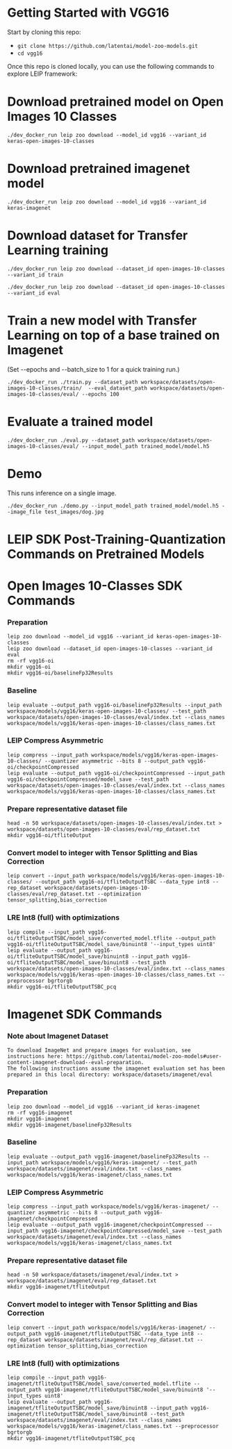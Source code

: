 # Getting Started with VGG16

Start by cloning this repo:
* ```git clone https://github.com/latentai/model-zoo-models.git```
* ```cd vgg16```

Once this repo is cloned locally, you can use the following commands to explore LEIP framework:


# Download pretrained model on Open Images 10 Classes
```
./dev_docker_run leip zoo download --model_id vgg16 --variant_id keras-open-images-10-classes
```
# Download pretrained imagenet model
```
./dev_docker_run leip zoo download --model_id vgg16 --variant_id keras-imagenet
```
# Download dataset for Transfer Learning training
```
./dev_docker_run leip zoo download --dataset_id open-images-10-classes --variant_id train

./dev_docker_run leip zoo download --dataset_id open-images-10-classes --variant_id eval
```
# Train a new model with Transfer Learning on top of a base trained on Imagenet

(Set --epochs and --batch_size to 1 for a quick training run.)
```
./dev_docker_run ./train.py --dataset_path workspace/datasets/open-images-10-classes/train/  --eval_dataset_path workspace/datasets/open-images-10-classes/eval/ --epochs 100
```
# Evaluate a trained model
```
./dev_docker_run ./eval.py --dataset_path workspace/datasets/open-images-10-classes/eval/ --input_model_path trained_model/model.h5
```
# Demo

This runs inference on a single image.
```
./dev_docker_run ./demo.py --input_model_path trained_model/model.h5 --image_file test_images/dog.jpg
```
# LEIP SDK Post-Training-Quantization Commands on Pretrained Models

# Open Images 10-Classes SDK Commands
### Preparation
```
leip zoo download --model_id vgg16 --variant_id keras-open-images-10-classes
leip zoo download --dataset_id open-images-10-classes --variant_id eval
rm -rf vgg16-oi
mkdir vgg16-oi
mkdir vgg16-oi/baselineFp32Results
```
### Baseline
```
leip evaluate --output_path vgg16-oi/baselineFp32Results --input_path workspace/models/vgg16/keras-open-images-10-classes/ --test_path workspace/datasets/open-images-10-classes/eval/index.txt --class_names workspace/models/vgg16/keras-open-images-10-classes/class_names.txt
```
### LEIP Compress Asymmetric
```
leip compress --input_path workspace/models/vgg16/keras-open-images-10-classes/ --quantizer asymmetric --bits 8 --output_path vgg16-oi/checkpointCompressed
leip evaluate --output_path vgg16-oi/checkpointCompressed --input_path vgg16-oi/checkpointCompressed/model_save --test_path workspace/datasets/open-images-10-classes/eval/index.txt --class_names workspace/models/vgg16/keras-open-images-10-classes/class_names.txt
```
### Prepare representative dataset file
```
head -n 50 workspace/datasets/open-images-10-classes/eval/index.txt > workspace/datasets/open-images-10-classes/eval/rep_dataset.txt
mkdir vgg16-oi/tfliteOutput
```
### Convert model to integer with Tensor Splitting and Bias Correction
```
leip convert --input_path workspace/models/vgg16/keras-open-images-10-classes/ --output_path vgg16-oi/tfliteOutputTSBC --data_type int8 --rep_dataset workspace/datasets/open-images-10-classes/eval/rep_dataset.txt --optimization tensor_splitting,bias_correction
```
### LRE Int8 (full) with optimizations
```
leip compile --input_path vgg16-oi/tfliteOutputTSBC/model_save/converted_model.tflite --output_path vgg16-oi/tfliteOutputTSBC/model_save/binuint8 '--input_types uint8'
leip evaluate --output_path vgg16-oi/tfliteOutputTSBC/model_save/binuint8 --input_path vgg16-oi/tfliteOutputTSBC/model_save/binuint8 --test_path workspace/datasets/open-images-10-classes/eval/index.txt --class_names workspace/models/vgg16/keras-open-images-10-classes/class_names.txt --preprocessor bgrtorgb
mkdir vgg16-oi/tfliteOutputTSBC_pcq
```
# Imagenet SDK Commands
### Note about Imagenet Dataset
```
To download ImageNet and prepare images for evaluation, see instructions here: https://github.com/latentai/model-zoo-models#user-content-imagenet-download--eval-preparation.
The following instructions assume the imagenet evaluation set has been prepared in this local directory: workspace/datasets/imagenet/eval
```
### Preparation
```
leip zoo download --model_id vgg16 --variant_id keras-imagenet
rm -rf vgg16-imagenet
mkdir vgg16-imagenet
mkdir vgg16-imagenet/baselineFp32Results
```
### Baseline
```
leip evaluate --output_path vgg16-imagenet/baselineFp32Results --input_path workspace/models/vgg16/keras-imagenet/ --test_path workspace/datasets/imagenet/eval/index.txt --class_names workspace/models/vgg16/keras-imagenet/class_names.txt
```
### LEIP Compress Asymmetric
```
leip compress --input_path workspace/models/vgg16/keras-imagenet/ --quantizer asymmetric --bits 8 --output_path vgg16-imagenet/checkpointCompressed
leip evaluate --output_path vgg16-imagenet/checkpointCompressed --input_path vgg16-imagenet/checkpointCompressed/model_save --test_path workspace/datasets/imagenet/eval/index.txt --class_names workspace/models/vgg16/keras-imagenet/class_names.txt
```
### Prepare representative dataset file
```
head -n 50 workspace/datasets/imagenet/eval/index.txt > workspace/datasets/imagenet/eval/rep_dataset.txt
mkdir vgg16-imagenet/tfliteOutput
```
### Convert model to integer with Tensor Splitting and Bias Correction
```
leip convert --input_path workspace/models/vgg16/keras-imagenet/ --output_path vgg16-imagenet/tfliteOutputTSBC --data_type int8 --rep_dataset workspace/datasets/imagenet/eval/rep_dataset.txt --optimization tensor_splitting,bias_correction
```
### LRE Int8 (full) with optimizations
```
leip compile --input_path vgg16-imagenet/tfliteOutputTSBC/model_save/converted_model.tflite --output_path vgg16-imagenet/tfliteOutputTSBC/model_save/binuint8 '--input_types uint8'
leip evaluate --output_path vgg16-imagenet/tfliteOutputTSBC/model_save/binuint8 --input_path vgg16-imagenet/tfliteOutputTSBC/model_save/binuint8 --test_path workspace/datasets/imagenet/eval/index.txt --class_names workspace/models/vgg16/keras-imagenet/class_names.txt --preprocessor bgrtorgb
mkdir vgg16-imagenet/tfliteOutputTSBC_pcq
```


